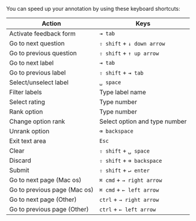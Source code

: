 You can speed up your annotation by using these keyboard shortcuts:

| Action                       | Keys                          |
| ---------------------------- | ----------------------------- |
| Activate feedback form       | `⇥ tab`                       |
| Go to next question          | `⇧ shift` + `↓ down arrow`    |
| Go to previous question      | `⇧ shift` + `↑ up arrow`      |
| Go to next label             | `⇥ tab`                       |
| Go to previous label         | `⇧ shift` + `⇥ tab`           |
| Select/unselect label        | `␣ space`                     |
| Filter labels                | Type label name               |
| Select rating                | Type number                   |
| Rank option                  | Type number                   |
| Change option rank           | Select option and type number |
| Unrank option                | `⌫ backspace`                 |
| Exit text area               | `Esc`                         |
| Clear                        | `⇧ shift` + `␣ space`         |
| Discard                      | `⇧ shift` + `⌫ backspace`     |
| Submit                       | `⇧ shift` + `↵ enter`         |
| Go to next page (Mac os)     | `⌘ cmd` + `→ right arrow`     |
| Go to previous page (Mac os) | `⌘ cmd` + `← left arrow`      |
| Go to next page (Other)      | `ctrl` + `→ right arrow`      |
| Go to previous page (Other)  | `ctrl` + `← left arrow`       |

